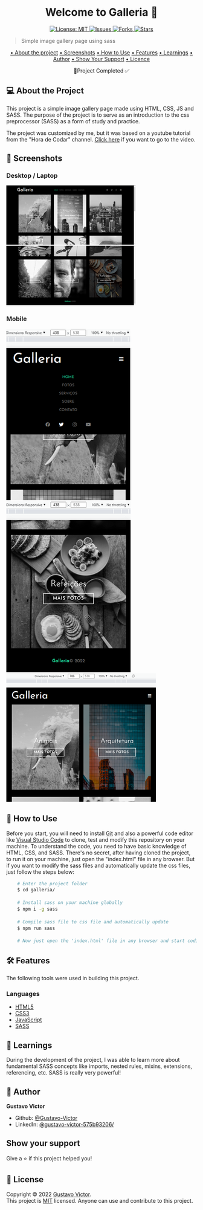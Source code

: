 <h1 align="center">Welcome to Galleria 👋</h1>
<p align="center">
  <a href="./LICENSE" target="_blank">
    <img alt="License: MIT" title="License: MIT" src="https://img.shields.io/github/license/Gustavo-Victor/galleria" />
  </a>
  <a href="https://img.shields.io/github/issues/Gustavo-Victor/galleria" target="_blank">
    <img alt="Issues" title="Issues" src="https://img.shields.io/github/issues/Gustavo-Victor/galleria">
  </a>
  <a href="https://img.shields.io/github/forks/Gustavo-Victor/galleria" target="_blank">
    <img alt="Forks" title="Forks" src="https://img.shields.io/github/forks/Gustavo-Victor/galleria">
  </a>
  <a href="https://img.shields.io/github/stars/Gustavo-Victor/galleria" target="_blank">
    <img alt="Stars" title="Stars" src="https://img.shields.io/github/stars/Gustavo-Victor/galleria">
  </a>
</p>

> Simple image gallery page using sass

<p align='center'>
    <a href='#-about-the-project'>• About the project</a>  
    <a href='#-screenshots'>• Screenshots</a>  
    <a href='#-how-to-use'>• How to Use</a>  
    <a href='#-features'>• Features</a>    
    <a href='#-learnings'>• Learnings</a>
    <a href='#-author'>• Author</a>  
    <a href='#-show-your-support'>• Show Your Support</a>
    <a href='#-license'>• Licence</a>    
</p>

<p align='center'>🚀Project Completed ✅ </p>

## 💻 About the Project

This project is a simple image gallery page made using HTML, CSS, JS and SASS. The purpose of the project is to serve as an introduction to the css preprocessor (SASS) as a form of study and practice. 

The project was customized by me, but it was based on a youtube tutorial from the "Hora de Codar" channel. [Click here](https://www.youtube.com/watch?v=Wo5t3uUV8n4) if you want to go to the video.

## 🎨 Screenshots
### Desktop / Laptop 

![img](./img/screenshots/screenshot1.png)
![img](./img/screenshots/screenshot2.png)

### Mobile 
![img](./img/screenshots/screenshot4.png)
![img](./img/screenshots/screenshot5.png)
![img](./img/screenshots/screenshot3.png)


## 🚀 How to Use

Before you start, you will need to install [Git](https://git-scm.com/) and also a powerful code editor like [Visual Studio Code](https://code.visualstudio.com/) to clone, test and modify this repository on your machine. To understand the code, you need to have basic knowledge of HTML, CSS, and SASS.
There's no secret, after having cloned the project, to run it on your machine, just open the "index.html" file in any browser. But if you want to modify the sass files and automatically update the css files, just follow the steps below:

```bash
    # Enter the project folder
    $ cd galleria/

    # Install sass on your machine globally 
    $ npm i -g sass 

    # Compile sass file to css file and automatically update
    $ npm run sass 

    # Now just open the 'index.html' file in any browser and start coding
```
## 🛠 Features

The following tools were used in building this project.
### Languages 
- [HTML5](https://developer.mozilla.org/pt-BR/docs/Web/HTML)
- [CSS3](https://developer.mozilla.org/pt-BR/docs/Web/CSS) 
- [JavaScript](https://www.javascript.com/)
- [SASS](https://sass-lang.com/)

## 🏅 Learnings

During the development of the project, I was able to learn more about fundamental SASS concepts like imports, nested rules, mixins, extensions, referencing, etc. SASS is really very powerful!
## 👤 Author

**Gustavo Victor**

* Github: [@Gustavo-Victor](https://github.com/Gustavo-Victor)
* LinkedIn: [@gustavo-victor-575b93206\/](https://linkedin.com/in/gustavo-victor-575b93206\/)

## Show your support

Give a ⭐️ if this project helped you!

## 📝 License

Copyright © 2022 [Gustavo Victor](https://github.com/Gustavo-Victor).<br />
This project is [MIT](./LICENSE) licensed. Anyone can use and contribute to this project.


